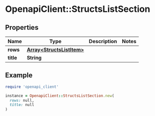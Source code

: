 # OpenapiClient::StructsListSection

## Properties

| Name | Type | Description | Notes |
| ---- | ---- | ----------- | ----- |
| **rows** | [**Array&lt;StructsListItem&gt;**](StructsListItem.md) |  |  |
| **title** | **String** |  |  |

## Example

```ruby
require 'openapi_client'

instance = OpenapiClient::StructsListSection.new(
  rows: null,
  title: null
)
```

